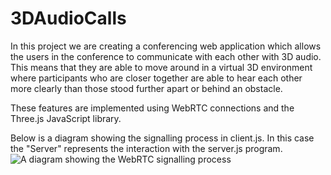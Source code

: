 # 3DAudioCalls

In this project we are creating a conferencing web application which allows the users in the conference to communicate with each other with 3D audio. This means that they are able to move around in a virtual 3D environment where participants who are closer together are able to hear each other more clearly than those stood further apart or behind an obstacle.

These features are implemented using WebRTC connections and the Three.js JavaScript library.

Below is a diagram showing the signalling process in client.js. In this case the "Server" represents the interaction with the server.js program.
![A diagram showing the WebRTC signalling process](https://github.com/equinor/meet3d/blob/WebRTC-signalling)
